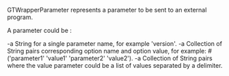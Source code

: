 GTWrapperParameter represents a parameter to be sent to an external program.

A parameter could be :

-a String for a single parameter name, for example 'version'.
-a Collection of String pairs corresponding option name and option value, for example: #('parameter1' 'value1' 'parameter2' 'value2').
-a Collection of String pairs where the value parameter could be a list of values separated by a delimiter.
